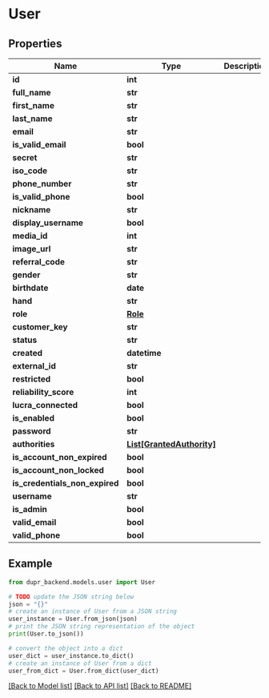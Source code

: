 # User


## Properties

Name | Type | Description | Notes
------------ | ------------- | ------------- | -------------
**id** | **int** |  | [optional] 
**full_name** | **str** |  | 
**first_name** | **str** |  | [optional] 
**last_name** | **str** |  | [optional] 
**email** | **str** |  | 
**is_valid_email** | **bool** |  | [optional] 
**secret** | **str** |  | [optional] 
**iso_code** | **str** |  | [optional] 
**phone_number** | **str** |  | [optional] 
**is_valid_phone** | **bool** |  | [optional] 
**nickname** | **str** |  | [optional] 
**display_username** | **bool** |  | 
**media_id** | **int** |  | [optional] 
**image_url** | **str** |  | [optional] 
**referral_code** | **str** |  | [optional] 
**gender** | **str** |  | [optional] 
**birthdate** | **date** |  | [optional] 
**hand** | **str** |  | [optional] 
**role** | [**Role**](Role.md) |  | [optional] 
**customer_key** | **str** |  | [optional] 
**status** | **str** |  | [optional] 
**created** | **datetime** |  | [optional] 
**external_id** | **str** |  | [optional] 
**restricted** | **bool** |  | [optional] 
**reliability_score** | **int** |  | [optional] 
**lucra_connected** | **bool** |  | [optional] 
**is_enabled** | **bool** |  | 
**password** | **str** |  | 
**authorities** | [**List[GrantedAuthority]**](GrantedAuthority.md) |  | 
**is_account_non_expired** | **bool** |  | 
**is_account_non_locked** | **bool** |  | 
**is_credentials_non_expired** | **bool** |  | 
**username** | **str** |  | 
**is_admin** | **bool** |  | 
**valid_email** | **bool** |  | [optional] 
**valid_phone** | **bool** |  | [optional] 

## Example

```python
from dupr_backend.models.user import User

# TODO update the JSON string below
json = "{}"
# create an instance of User from a JSON string
user_instance = User.from_json(json)
# print the JSON string representation of the object
print(User.to_json())

# convert the object into a dict
user_dict = user_instance.to_dict()
# create an instance of User from a dict
user_from_dict = User.from_dict(user_dict)
```
[[Back to Model list]](../README.md#documentation-for-models) [[Back to API list]](../README.md#documentation-for-api-endpoints) [[Back to README]](../README.md)


